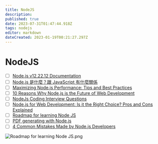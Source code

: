```yaml
---
title: NodeJS
description: 
published: true
date: 2023-07-31T01:47:44.918Z
tags: nodejs
editor: markdown
dateCreated: 2023-01-19T00:21:27.297Z
---
```


# NodeJS
- [ ] [Node.js v12.22.12 Documentation](https://nodejs.org/dist/latest-v12.x/docs/api/documentation.html)
- [ ] [Node.js 是什麼？跟 JavaScript 有什麼關係](https://tw.alphacamp.co/blog/node-js-and-javascript)
- [ ] [Maximizing Node.js Performance: Tips and Best Practices](https://hardiks.medium.com/maximizing-node-js-performance-tips-and-best-practices-9c5c8046da89)
- [ ] [10 Reasons Why Node.js is the Future of Web Development](https://medium.com/@adarsh_d/10-reasons-why-node-js-is-the-future-of-web-development-2edb1b640a2b)
- [ ] [NodeJs Coding Interview Questions](https://medium.com/@rajeev.sharma1804/nodejs-coding-interview-questions-9cf1976003e6)
- [ ] [Node.js for Web Development: Is it the Right Choice? Pros and Cons Explained](https://medium.com/@adarsh_d/node-js-for-web-development-is-it-the-right-choice-pros-and-cons-explained-2df1ecfb97c4)
- [ ] [Roadmap for learning Node JS](https://medium.com/@adarsh_d/roadmap-for-learning-node-js-fbd91d634035)
- [ ] [PDF generating with Node.js](https://luckylibora.medium.com/pdf-generating-like-a-pro-a6f5bc7b3472)
- [ ] [4 Common Mistakes Made by Node.js Developers](https://medium.com/@akashjha9041/4-common-mistakes-made-by-node-js-developers-970332ecef5a)

![Roadmap for learning Node JS.png](http://192.168.25.60:8000/files/file_storage/542c8820.png)